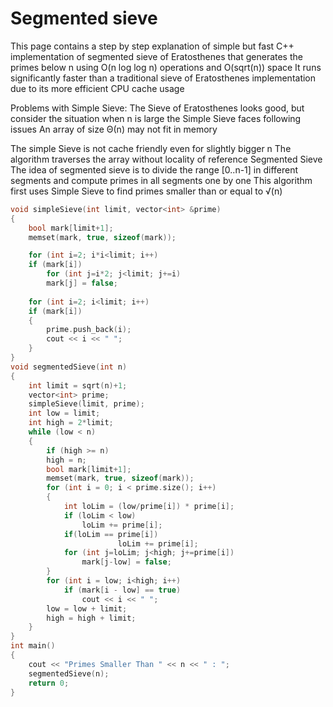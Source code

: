 # Segmented sieve

This page contains a step by step explanation of simple but fast C++ implementation of segmented sieve 
of Eratosthenes that generates the primes below n using O(n log log n) operations and O(sqrt(n)) space
It runs significantly faster than  a traditional sieve of Eratosthenes implementation due to its more 
efficient CPU cache usage 

Problems with Simple Sieve:
The Sieve of Eratosthenes looks good, but consider the situation
when n is large the Simple Sieve faces following issues
An array of size Θ(n) may not fit in memory

The simple Sieve is not cache friendly even for slightly bigger n
The algorithm traverses the array without locality of reference Segmented Sieve
The idea of segmented sieve is to divide the range [0..n-1] in different segments 
and compute primes in all segments one by one
This algorithm first uses Simple Sieve to find primes smaller than or equal to √(n)

```cpp
void simpleSieve(int limit, vector<int> &prime)
{
	bool mark[limit+1];
	memset(mark, true, sizeof(mark));

	for (int i=2; i*i<limit; i++)
	if (mark[i])
	    for (int j=i*2; j<limit; j+=i)
		mark[j] = false;
	
	for (int i=2; i<limit; i++)
	if (mark[i])
	{
		prime.push_back(i);
		cout << i << " ";
	}
}
void segmentedSieve(int n)
{
	int limit = sqrt(n)+1;
	vector<int> prime;
	simpleSieve(limit, prime);
	int low = limit;
	int high = 2*limit;
	while (low < n)
	{
		if (high >= n)
		high = n;
		bool mark[limit+1];
		memset(mark, true, sizeof(mark));
		for (int i = 0; i < prime.size(); i++)
		{
			int loLim = (low/prime[i]) * prime[i];
			if (loLim < low)
				loLim += prime[i];
			if(loLim == prime[i])
		                loLim += prime[i];
			for (int j=loLim; j<high; j+=prime[i])
				mark[j-low] = false;
		}
		for (int i = low; i<high; i++)
			if (mark[i - low] == true)
				cout << i << " ";
		low = low + limit;
		high = high + limit;
	}
}
int main()
{
	cout << "Primes Smaller Than " << n << " : ";
	segmentedSieve(n);
	return 0;
}
```
